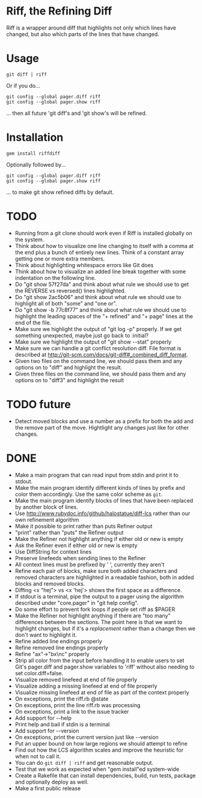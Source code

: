 # Riff, the Refining Diff
Riff is a wrapper around diff that highlights not only which lines
have changed, but also which parts of the lines that have changed.

# Usage
    git diff | riff

Or if you do...

    git config --global pager.diff riff
    git config --global pager.show riff

... then all future 'git diff's and 'git show's will be refined.

# Installation
    gem install riffdiff

Optionally followed by...

    git config --global pager.diff riff
    git config --global pager.show riff

... to make git show refined diffs by default.

# TODO
* Running from a git clone should work even if Riff is installed
globally on the system.
* Think about how to visualize one line changing to itself with a
  comma at the end plus a bunch of entirely new lines. Think of a
  constant array getting one or more extra members.
* Think about highlighting whitespace errors like Git does
* Think about how to visualize an added line break together with some
indentation on the following line.
* Do "git show 57f27da" and think about what rule we should use to get
the REVERSE vs reversed() lines highlighted.
* Do "git show 2ac5b06" and think about what rule we should use to
highlight all of both "some" and "one or".
* Do "git show -b 77c8f77" and think about what rule we should use to
  highlight the leading spaces of the "+  refined" and "+  page" lines
  at the end of the file.
* Make sure we highlight the output of "git log -p" properly. If we
get something unexpected, maybe just go back to :initial?
* Make sure we highlight the output of "git show --stat" properly
* Make sure we can handle a git conflict
  resolution diff. File format is described at
  http://git-scm.com/docs/git-diff#_combined_diff_format.
* Given two files on the command line, we should pass them and any
options on to "diff" and highlight the result.
* Given three files on the command line, we should pass them and any
options on to "diff3" and highlight the result

# TODO future
* Detect moved blocks and use a number as a prefix for both the add
  and the remove part of the move. Hightlight any changes just like
  for other changes.

# DONE
* Make a main program that can read input from stdin and print it to
stdout.
* Make the main program identify different kinds of lines by prefix
and color them accordingly. Use the same color scheme as `git`.
* Make the main program identify blocks of lines that have been
replaced by another block of lines.
* Use http://www.rubydoc.info/github/halostatue/diff-lcs rather
than our own refinement algorithm
* Make it possible to print rather than puts Refiner output
* "print" rather than "puts" the Refiner output
* Make the Refiner not highlight anything if either old or new is
empty
* Ask the Refiner even if either old or new is empty
* Use DiffString for context lines
* Preserve linefeeds when sending lines to the Refiner
* All context lines must be prefixed by ' ', currently they aren't
* Refine each pair of blocks, make sure both added characters and
  removed characters are highlighted in a readable fashion, both in
  added blocks and removed blocks.
* Diffing <x "hej"> vs <x 'hej'> shows the first space as a
difference.
* If stdout is a terminal, pipe the output to a pager using the
algorithm described under "core.pager" in "git help config".
* Do some effort to prevent fork loops if people set riff as $PAGER
* Make the Refiner not highlight anything if there are "too many"
differences between the sections. The point here is that we want to
highlight changes, but if it's a *replacement* rather than a change
then we don't want to highlight it.
* Refine added line endings properly
* Refine removed line endings properly
* Refine "ax"->"bx\nc" properly
* Strip all color from the input before handling it to enable users to
  set Git's pager.diff and pager.show variables to 'riff' without also
  needing to set color.diff=false.
* Visualize removed linefeed at end of file properly
* Visualize adding a missing linefeed at end of file properly
* Visualize missing linefeed at end of file as part of the context
properly
* On exceptions, print the riff.rb @state
* On exceptions, print the line riff.rb was processing
* On exceptions, print a link to the issue tracker
* Add support for --help
* Print help and bail if stdin is a terminal
* Add support for --version
* On exceptions, print the current version just like --version
* Put an upper bound on how large regions we should attempt to refine
* Find out how the LCS algorithm scales and improve the heuristic for
  when not to call it.
* You can do `git diff | riff` and get reasonable output.
* Test that we work as expected when "gem install"ed system-wide
* Create a Rakefile that can install dependencies, build, run tests, package and
optionally deploy as well.
* Make a first public release
